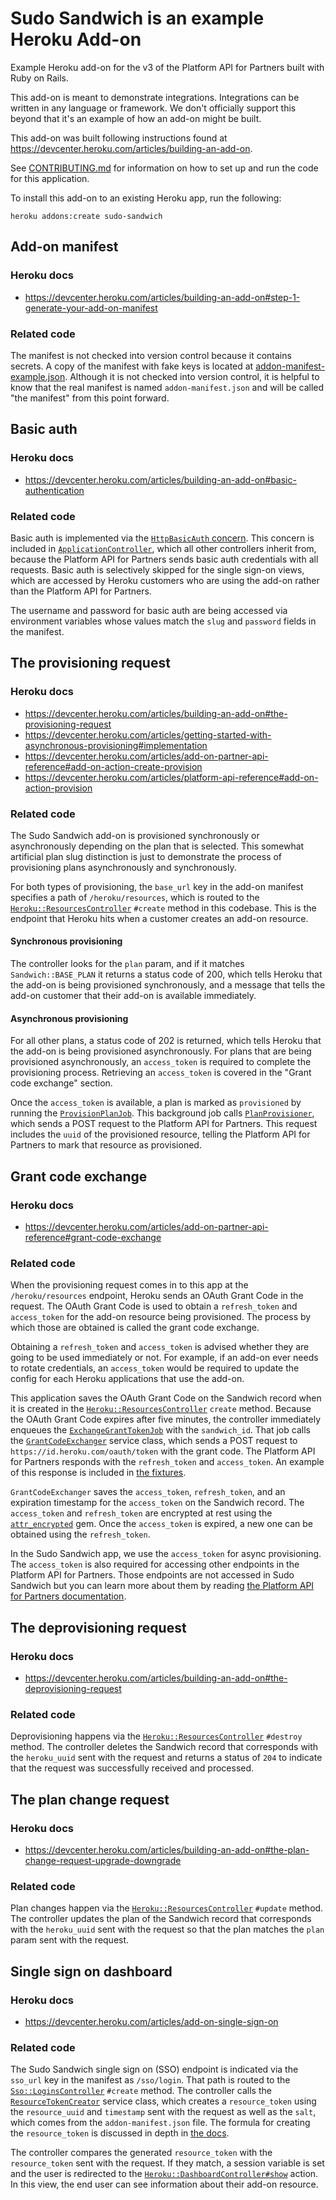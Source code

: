 # Sudo Sandwich is an example Heroku Add-on

Example Heroku add-on for the v3 of the Platform API for Partners built with
Ruby on Rails.

This add-on is meant to demonstrate integrations. Integrations can be written in
any language or framework. We don't officially support this beyond that it's
an example of how an add-on might be built.

This add-on was built following instructions found at
https://devcenter.heroku.com/articles/building-an-add-on.

See [CONTRIBUTING.md](CONTRIBUTING.md) for information on how to set up and run
the code for this application.

To install this add-on to an existing Heroku app, run the following:

```
heroku addons:create sudo-sandwich
```

## Add-on manifest

### Heroku docs

* https://devcenter.heroku.com/articles/building-an-add-on#step-1-generate-your-add-on-manifest

### Related code

The manifest is not checked into version control because it contains secrets. A
copy of the manifest with fake keys is located at
[addon-manifest-example.json](addon-manifest-example.json). Although it is not
checked into version control, it is helpful to know that the real manifest is
named `addon-manifest.json` and will be called "the manifest" from this point
forward.

## Basic auth

### Heroku docs

* https://devcenter.heroku.com/articles/building-an-add-on#basic-authentication

### Related code

Basic auth is implemented via the [`HttpBasicAuth`
concern](app/controllers/concerns/http_basic_auth.rb). This concern is included
in [`ApplicationController`](app/controllers/application_controller.rb), which
all other controllers inherit from, because the Platform API for Partners sends
basic auth credentials with all requests. Basic auth is selectively skipped for
the single sign-on views, which are accessed by Heroku customers who are using
the add-on rather than the Platform API for Partners.

The username and password for basic auth are being accessed via environment
variables whose values match the `slug` and `password` fields in the manifest.

## The provisioning request

### Heroku docs

* https://devcenter.heroku.com/articles/building-an-add-on#the-provisioning-request
* https://devcenter.heroku.com/articles/getting-started-with-asynchronous-provisioning#implementation
* https://devcenter.heroku.com/articles/add-on-partner-api-reference#add-on-action-create-provision
* https://devcenter.heroku.com/articles/platform-api-reference#add-on-action-provision

### Related code

The Sudo Sandwich add-on is provisioned synchronously or asynchronously
depending on the plan that is selected. This somewhat artificial plan slug
distinction is just to demonstrate the process of provisioning plans
asynchronously and synchronously.

For both types of provisioning, the `base_url` key in the add-on manifest
specifies a path of `/heroku/resources`, which is routed to the
[`Heroku::ResourcesController`](app/controllers/heroku/resources_controller.rb)
`#create` method in this codebase. This is the endpoint that Heroku hits when a
customer creates an add-on resource.

#### Synchronous provisioning

The controller looks for the `plan` param, and if it matches
`Sandwich::BASE_PLAN` it returns a status code of 200, which tells Heroku that
the add-on is being provisioned synchronously, and a message that tells
the add-on customer that their add-on is available immediately.

#### Asynchronous provisioning

For all other plans, a status code of 202 is returned, which tells
Heroku that the add-on is being provisioned asynchronously. For plans that are
being provisioned asynchronously, an `access_token` is required to complete the
provisioning process. Retrieving an `access_token` is covered in the "Grant code
exchange" section.

Once the `access_token` is available, a plan is marked as `provisioned` by
running the [`ProvisionPlanJob`](app/jobs/provision_plan_job.rb). This
background job calls [`PlanProvisioner`](app/services/plan_provisioner.rb),
which sends a POST request to the Platform API for Partners. This request
includes the `uuid` of the provisioned resource, telling the Platform API for
Partners to mark that resource as provisioned.

## Grant code exchange

### Heroku docs

* https://devcenter.heroku.com/articles/add-on-partner-api-reference#grant-code-exchange

### Related code

When the provisioning request comes in to this app at the
`/heroku/resources` endpoint, Heroku sends an OAuth Grant Code in the request.
The OAuth Grant Code is used to obtain a `refresh_token` and `access_token` for
the add-on resource being provisioned. The process by which those are obtained
is called the grant code exchange.

Obtaining a `refresh_token` and `access_token` is advised whether they are going
to be used immediately or not. For example, if an add-on ever needs to rotate
credentials, an `access_token` would be required to update the config for each
Heroku applications that use the add-on.

This application saves the OAuth Grant Code on the Sandwich record when it is
created in the
[`Heroku::ResourcesController`](app/controllers/heroku/resources_controller.rb)
`create` method. Because the OAuth Grant Code expires after five minutes, the
controller immediately enqueues the
[`ExchangeGrantTokenJob`](app/jobs/exchange_grant_token_job.rb) with the
`sandwich_id`. That job calls the
[`GrantCodeExchanger`](app/services/grant_code_exchanger.rb) service class,
which sends a POST request to `https://id.heroku.com/oauth/token` with the grant
code. The Platform API for Partners responds with the `refresh_token` and
`access_token`. An example of this response is included in [the
fixtures](spec/support/fixtures/grant_code_exchange_response.json).

`GrantCodeExchanger` saves the `access_token`, `refresh_token`, and an
expiration timestamp for the `access_token` on the Sandwich record. The
`access_token` and `refresh_token` are encrypted at rest using the
[`attr_encrypted`](https://github.com/attr-encrypted/attr_encrypted) gem. Once the
`access_token` is expired, a new one can be obtained using the `refresh_token`.

In the Sudo Sandwich app, we use the `access_token` for async provisioning. The
`access_token` is also required for accessing other endpoints in the Platform
API for Partners. Those endpoints are not accessed in Sudo Sandwich but you can
learn more about them by reading [the Platform API for Partners
documentation](https://devcenter.heroku.com/articles/platform-api-for-partners#list-of-standard-platform-api-endpoints).

## The deprovisioning request

### Heroku docs

* https://devcenter.heroku.com/articles/building-an-add-on#the-deprovisioning-request

### Related code

Deprovisioning happens via the
[`Heroku::ResourcesController`](app/controllers/heroku/resources_controller.rb)
`#destroy` method. The controller deletes the Sandwich record that corresponds with the
`heroku_uuid` sent with the request and returns a status of `204` to indicate
that the request was successfully received and processed.

## The plan change request

### Heroku docs

* https://devcenter.heroku.com/articles/building-an-add-on#the-plan-change-request-upgrade-downgrade

### Related code

Plan changes happen via the
[`Heroku::ResourcesController`](app/controllers/heroku/resources_controller.rb)
`#update` method. The controller updates the plan of the Sandwich record that corresponds with the
`heroku_uuid` sent with the request so that the plan matches the `plan` param
sent with the request.

## Single sign on dashboard

### Heroku docs

* https://devcenter.heroku.com/articles/add-on-single-sign-on

### Related code

The Sudo Sandwich single sign on (SSO) endpoint is indicated via the `sso_url`
key in the manifest as `/sso/login`. That path is routed to the
[`Sso::LoginsController`](app/controllers/sso/logins_controller.rb)
`#create` method. The controller calls the
[`ResourceTokenCreator`](app/services/resource_token_creator.rb) service class,
which creates a `resource_token` using the `resource_uuid` and `timestamp` sent
with the request as well as the `salt`, which comes from the
`addon-manifest.json` file. The formula for creating the `resource_token` is
discussed in depth in [the
docs](https://devcenter.heroku.com/articles/add-on-single-sign-on#creating-the-resource-token-under-v3).

The controller compares the generated `resource_token` with the `resource_token`
sent with the request. If they match, a session variable is set and the user is
redirected to the
[`Heroku::DashboardController#show`](app/controllers/heroku/dashboard_controller.rb)
action. In this view, the end user can see information about their add-on
resource.
